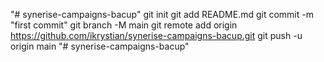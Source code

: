 "# synerise-campaigns-bacup"  git init git add README.md git commit -m "first commit" git branch -M main git remote add origin https://github.com/ikrystian/synerise-campaigns-bacup.git git push -u origin main
"# synerise-campaigns-bacup" 
